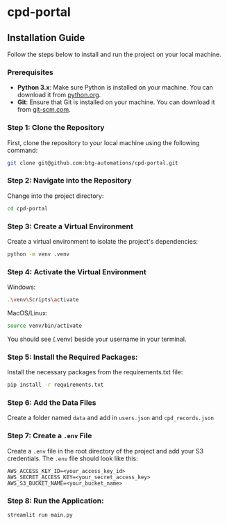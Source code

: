 # cpd-portal

## Installation Guide

Follow the steps below to install and run the project on your local machine.

### Prerequisites

- **Python 3.x**: Make sure Python is installed on your machine. You can download it from [python.org](https://www.python.org/downloads/).
- **Git**: Ensure that Git is installed on your machine. You can download it from [git-scm.com](https://git-scm.com/downloads).

### Step 1: Clone the Repository

First, clone the repository to your local machine using the following command:

```bash
git clone git@github.com:btg-automations/cpd-portal.git
```

### Step 2: Navigate into the Repository

Change into the project directory:

```bash
cd cpd-portal
```

### Step 3: Create a Virtual Environment

Create a virtual environment to isolate the project's dependencies:

```bash
python -m venv .venv
```

### Step 4: Activate the Virtual Environment
Windows:
```bash
.\venv\Scripts\activate

```
MacOS/Linux:
```bash
source venv/bin/activate
```

You should see (.venv) beside your username in your terminal.

### Step 5: Install the Required Packages:
Install the necessary packages from the requirements.txt file:
```bash
pip install -r requirements.txt
```

### Step 6: Add the Data Files
Create a folder named `data` and add in `users.json` and `cpd_records.json`

### Step 7: Create a `.env` File

Create a `.env` file in the root directory of the project and add your S3 credentials. The `.env` file should look like this:

```
AWS_ACCESS_KEY_ID=<your_access_key_id>
AWS_SECRET_ACCESS_KEY=<your_secret_access_key>
AWS_S3_BUCKET_NAME=<your_bucket_name>
```


### Step 8: Run the Application:
```bash
streamlit run main.py
```
